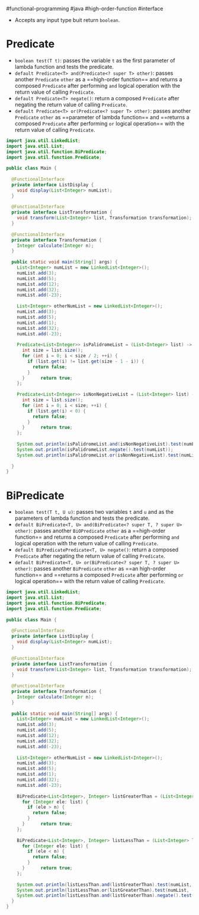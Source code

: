 #functional-programming  #java #high-order-function #interface 

- Accepts any input type buit return `boolean`.
# Predicate
- `boolean test(T t)`: passes the variable `t` as the first parameter of lambda function and tests the predicate.
- `default Predicate<T> and(Predicate<? super T> other)`: passes another `Predicate` `other` as a ==high-order function== and returns a composed `Predicate` after performing `and` logical operation with the return value of calling `Predicate`.
- `default Predicate<T> negate()`: return a composed `Predicate` after negating the return value of calling `Predicate`.
- `default Predicate<T> or(Predicate<? super T> other)`: passes another `Predicate` `other` as ==parameter of lambda function== and ==returns a composed `Predicate` after performing `or` logical operation== with the return value of calling `Predicate`.
```Java
import java.util.LinkedList;  
import java.util.List;  
import java.util.function.BiPredicate;  
import java.util.function.Predicate;  
  
public class Main {  
  
  @FunctionalInterface  
  private interface ListDisplay {  
    void display(List<Integer> numList);  
  }  
  
  @FunctionalInterface  
  private interface ListTransformation {  
    void transform(List<Integer> list, Transformation transformation);  
  }  
  
  @FunctionalInterface  
  private interface Transformation {  
    Integer calculate(Integer n);  
  }  
  
  public static void main(String[] args) {  
    List<Integer> numList = new LinkedList<Integer>();  
    numList.add(3);  
    numList.add(5);  
    numList.add(12);  
    numList.add(32);  
    numList.add(-23);  
  
    List<Integer> otherNumList = new LinkedList<Integer>();  
    numList.add(3);  
    numList.add(5);  
    numList.add(1);  
    numList.add(32);  
    numList.add(-23);  
  
    Predicate<List<Integer>> isPalidromeList = (List<Integer> list) -> {  
      int size = list.size();  
      for (int i = 0; i < size / 2; ++i) {  
        if (list.get(i) != list.get(size - 1 - i)) {  
          return false;  
        }  
      }      return true;  
    };  
  
    Predicate<List<Integer>> isNonNegativeList = (List<Integer> list) -> {  
      int size = list.size();  
      for (int i = 0; i < size; ++i) {  
        if (list.get(i) < 0) {  
          return false;  
        }  
      }      return true;  
    };  
  
    System.out.println(isPalidromeList.and(isNonNegativeList).test(numList));  
    System.out.println(isPalidromeList.negate().test(numList));  
    System.out.println(isPalidromeList.or(isNonNegativeList).test(numList));  
  
  }  
}
```
# BiPredicate
- `boolean test(T t, U u)`: passes two variables `t` and `u` and as the parameters of lambda function and tests the predicate.
- `default BiPredicate<T, U> and(BiPredicate<? super T, ? super U> other)`: passes another `BiOPredicate` `other` as a ==high-order function== and returns a composed `Predicate` after performing `and` logical operation with the return value of calling `Predicate`.
- `default BiPredicatePredicate<T, U> negate()`: return a composed `Predicate` after negating the return value of calling `Predicate`.
- `default BiPredicate<T, U> or(BiPredicate<? super T, ? super U> other)`: passes another `BiPredicate` `other` as ==an high-order function== and ==returns a composed `Predicate` after performing `or` logical operation== with the return value of calling `Predicate`.

```Java
import java.util.LinkedList;  
import java.util.List;  
import java.util.function.BiPredicate;  
import java.util.function.Predicate;  
  
public class Main {  
  
  @FunctionalInterface  
  private interface ListDisplay {  
    void display(List<Integer> numList);  
  }  
  
  @FunctionalInterface  
  private interface ListTransformation {  
    void transform(List<Integer> list, Transformation transformation);  
  }  
  
  @FunctionalInterface  
  private interface Transformation {  
    Integer calculate(Integer n);  
  }  
  
  public static void main(String[] args) {  
    List<Integer> numList = new LinkedList<Integer>();  
    numList.add(3);  
    numList.add(5);  
    numList.add(12);  
    numList.add(32);  
    numList.add(-23);  
  
    List<Integer> otherNumList = new LinkedList<Integer>();  
    numList.add(3);  
    numList.add(5);  
    numList.add(1);  
    numList.add(32);  
    numList.add(-23);  
  
    BiPredicate<List<Integer>, Integer> listGreaterThan = (List<Integer> list, Integer n) -> {  
      for (Integer ele: list) {  
        if (ele > n) {  
          return false;  
        }  
      }      return true;  
    };  
  
    BiPredicate<List<Integer>, Integer> listLessThan = (List<Integer> list, Integer n) -> {  
      for (Integer ele: list) {  
        if (ele < n) {  
          return false;  
        }  
      }      return true;  
    };  
  
    System.out.println(listLessThan.and(listGreaterThan).test(numList, -7));  
    System.out.println(listLessThan.or(listGreaterThan).test(numList, -7));  
    System.out.println(listLessThan.and(listGreaterThan).negate().test(numList, -7));  
  }  
}
```
